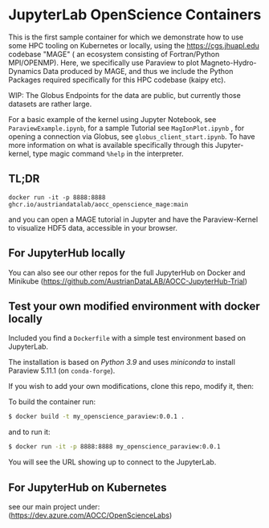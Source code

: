 
# JupyterLab OpenScience Containers 
This is the first sample container for which we demonstrate how to use some HPC tooling on Kubernetes or locally, using the https://cgs.jhuapl.edu codebase "MAGE" ( an ecosystem consisting of Fortran/Python MPI/OPENMP).
Here, we specifically use Paraview to plot Magneto-Hydro-Dynamics Data produced by MAGE, and thus we include the Python Packages required specifically for this HPC codebase (kaipy etc).

WIP: The Globus Endpoints for the data are public, but currently those datasets are rather large.


For a basic example of the kernel using Jupyter Notebook, see `ParaviewExample.ipynb`, for a sample Tutorial see `MagIonPlot.ipynb` , for opening a connection via Globus, see `globus_client_start.ipynb`. To have more information on what is available specifically through this Jupyter-kernel, type magic command `%help` in the interpreter.

## TL;DR
```
docker run -it -p 8888:8888 ghcr.io/austriandatalab/aocc_openscience_mage:main
```

and you can open a MAGE tutorial in Jupyter and have the Paraview-Kernel to visualize HDF5 data, accessible in your browser.

## For JupyterHub locally
 You can also see our other repos for the full JupyterHub on Docker and Minikube (https://github.com/AustrianDataLAB/AOCC-JupyterHub-Trial)


## Test your own modified environment with docker locally

Included you find a `Dockerfile` with a simple test environment based on JupyterLab. 

The installation is based on *Python 3.9* and uses *miniconda* to install Paraview 5.11.1 (on `conda-forge`).

If you wish to add your own modifications, clone this repo, modify it, then:

To build the container run:
```bash
$ docker build -t my_openscience_paraview:0.0.1 .
```
and to run it:
```bash
$ docker run -it -p 8888:8888 my_openscience_paraview:0.0.1
```
You will see the URL showing up to connect to the JupyterLab.

## For JupyterHub on Kubernetes 
see our main project under:
(https://dev.azure.com/AOCC/OpenScienceLabs)
